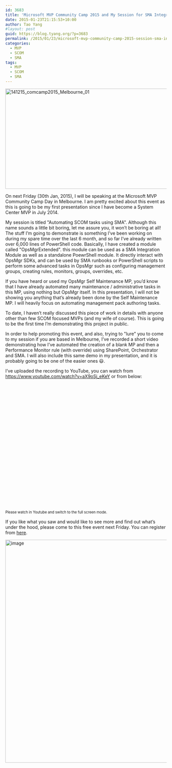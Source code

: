 ```yaml
---
id: 3683
title: 'Microsoft MVP Community Camp 2015 and My Session for SMA Integration Module: OpsMgrExtended'
date: 2015-01-23T21:15:53+10:00
author: Tao Yang
#layout: post
guid: https://blog.tyang.org/?p=3683
permalink: /2015/01/23/microsoft-mvp-community-camp-2015-session-sma-integration-module-opsmgrextended/
categories:
  - MVP
  - SCOM
  - SMA
tags:
  - MVP
  - SCOM
  - SMA
---
```

<p align="left"><a href="https://blog.tyang.org/wp-content/uploads/2015/01/141215_comcamp2015_Melbourne_01.jpg"><img style="background-image: none; padding-top: 0px; padding-left: 0px; display: inline; padding-right: 0px; border: 0px;" title="141215_comcamp2015_Melbourne_01" src="https://blog.tyang.org/wp-content/uploads/2015/01/141215_comcamp2015_Melbourne_01_thumb.jpg" alt="141215_comcamp2015_Melbourne_01" width="553" height="313" border="0" /></a></p>
On next Friday (30th Jan, 2015), I will be speaking at the Microsoft MVP Community Camp Day in Melbourne. I am pretty excited about this event as this is going to be my first presentation since I have become a System Center MVP in July 2014.

My session is titled "Automating SCOM tasks using SMA". Although this name sounds a little bit boring, let me assure you, it won’t be boring at all! The stuff I’m going to demonstrate is something I’ve been working on during my spare time over the last 6 month, and so far I’ve already written over 6,000 lines of PowerShell code. Basically, I have created a module called "OpsMgrExtended". this module can be used as a SMA Integration Module as well as a standalone PoewrShell module. It directly interact with OpsMgr SDKs, and can be used by SMA runbooks or PowerShell scripts to perform some advanced tasks in OpsMgr such as configuring management groups, creating rules, monitors, groups, overrides, etc.

If you have heard or used my OpsMgr Self Maintenance MP, you’d know that I have already automated many maintenance / administrative tasks in this MP, using nothing but OpsMgr itself. In this presentation, I will not be showing you anything that’s already been done by the Self Maintenance MP. I will heavily focus on automating management pack authoring tasks.

To date, I haven’t really discussed this piece of work in details with anyone other than few SCOM focused MVPs (and my wife of course). This is going to be the first time I’m demonstrating this project in public.

In order to help promoting this event, and also, trying to "lure" you to come to my session if you are based in Melbourne, I’ve recorded a short video demonstrating how I’ve automated the creation of a blank MP and then a Performance Monitor rule (with override) using SharePoint, Orchestrator and SMA. I will also include this same demo in my presentation, and it is probably going to be one of the easier ones :smiley:.

I’ve uploaded the recording to YouTube, you can watch from <a href="https://www.youtube.com/watch?v=aX9oSj_eKeY">https://www.youtube.com/watch?v=aX9oSj_eKeY</a> or from below:
<div id="scid:5737277B-5D6D-4f48-ABFC-DD9C333F4C5D:350a6272-7fac-4950-b22b-4a39718f0b0f" class="wlWriterEditableSmartContent" style="float: none; margin: 0px; display: inline; padding: 0px;">
<div><object width="705" height="395"><param name="movie" value="http://www.youtube.com/v/aX9oSj_eKeY?hl=en&hd=1" /><embed src="http://www.youtube.com/v/aX9oSj_eKeY?hl=en&hd=1" type="application/x-shockwave-flash" width="705" height="395" /></object></div>
<div style="width: 705px; clear: both; font-size: .8em;">Please watch in Youtube and switch to the full screen mode.</div>
</div>

If you like what you saw and would like to see more and find out what’s under the hood, please come to this free event next Friday. You can register from <a href="https://msevents.microsoft.com/CUI/EventDetail.aspx?EventID=1032610277&Culture=en-AU&community=0">here</a>.

<a href="https://blog.tyang.org/wp-content/uploads/2015/01/image8.png"><img style="background-image: none; padding-top: 0px; padding-left: 0px; display: inline; padding-right: 0px; border: 0px;" title="image" src="https://blog.tyang.org/wp-content/uploads/2015/01/image_thumb8.png" alt="image" width="646" height="696" border="0" /></a>